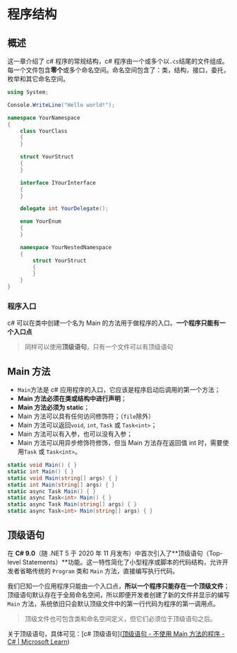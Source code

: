 # 程序结构

## 概述

这一章介绍了 c# 程序的常规结构，c# 程序由一个或多个以`.cs`结尾的文件组成。每一个文件包含**零个**或多个命名空间。命名空间包含了：类，结构，接口，委托，枚举和其它命名空间。

```csharp
using System;

Console.WriteLine("Hello world!");

namespace YourNamespace
{
    class YourClass
    {
    }

    struct YourStruct
    {
    }

    interface IYourInterface
    {
    }

    delegate int YourDelegate();

    enum YourEnum
    {
    }

    namespace YourNestedNamespace
    {
        struct YourStruct
        {
        }
    }
}
```

### 程序入口

c# 可以在类中创建一个名为 Main 的方法用于做程序的入口。**一个程序只能有一个入口点**

> 同样可以使用**顶级语句**，只有一个文件可以有顶级语句

## Main 方法

- `Main`方法是 c# 应用程序的入口，它应该是程序启动后调用的第一个方法；
- **Main 方法必须在类或结构中进行声明**；
- **Main 方法必须为 static**；
- Main 方法可以具有任何访问修饰符；（`file`除外）
- Main 方法可以返回`void`, `int`, `Task` 或 `Task<int>`；
- Main 方法可以有入参，也可以没有入参；
- Main 方法可以用异步修饰符修饰，但当 Main 方法存在返回值 int 时，需要使用`Task` 或 `Task<int>`。

```csharp
static void Main() { }
static int Main() { }
static void Main(string[] args) { }
static int Main(string[] args) { }
static async Task Main() { }
static async Task<int> Main() { }
static async Task Main(string[] args) { }
static async Task<int> Main(string[] args) { }
```

## 顶级语句

在 **C# 9.0**（随 .NET 5 于 2020 年 11 月发布）中首次引入了**顶级语句（Top-level Statements）**功能。这一特性简化了小型程序或脚本的代码结构，允许开发者省略传统的 `Program` 类和 `Main` 方法，直接编写执行代码。

我们已知一个应用程序只能由一个入口点，**所以一个程序只能存在一个顶级文件**；顶级语句默认存在于全局命名空间，所以即便开发者创建了新的文件并显示的编写 `Main` 方法，系统依旧只会默认顶级文件中的第一行代码为程序的第一调用点。

> 顶级文件也可包含类和命名空间定义，但它们必须位于顶级语句之后。

关于顶级语句，具体可见：[c# 顶级语句]([顶级语句 - 不使用 Main 方法的程序 - C# | Microsoft Learn](https://learn.microsoft.com/zh-cn/dotnet/csharp/fundamentals/program-structure/top-level-statements))

